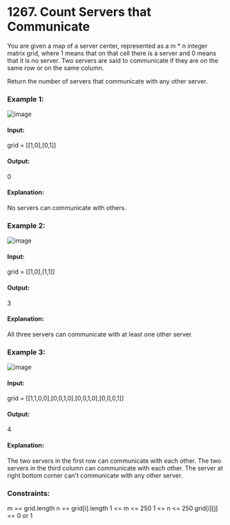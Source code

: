 # 1267. Count Servers that Communicate
You are given a map of a server center, represented as a m * n integer matrix grid, where 1 means that on that cell there is a server and 0 means that it is no server. Two servers are said to communicate if they are on the same row or on the same column.

Return the number of servers that communicate with any other server.

### Example 1:
![image](https://github.com/user-attachments/assets/02e1f8e4-ca4e-4614-8dd9-8d2ddd70f416)
#### Input:
grid = [[1,0],[0,1]]
#### Output:
0
#### Explanation:
No servers can communicate with others.

### Example 2:
![image](https://github.com/user-attachments/assets/f9956248-8b57-4acf-92b3-2f7e2ce2b9cd)
#### Input: 
grid = [[1,0],[1,1]]
#### Output:
3
#### Explanation: 
All three servers can communicate with at least one other server.

### Example 3:
![image](https://github.com/user-attachments/assets/2aac1143-7c16-43d1-a9fd-63a52aa17280)
#### Input: 
grid = [[1,1,0,0],[0,0,1,0],[0,0,1,0],[0,0,0,1]]
#### Output: 
4
#### Explanation: 
The two servers in the first row can communicate with each other. The two servers in the third column can communicate with each other. The server at right bottom corner can't communicate with any other server.
 
### Constraints:
m == grid.length
n == grid[i].length
1 <= m <= 250
1 <= n <= 250
grid[i][j] == 0 or 1


